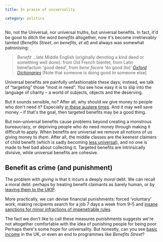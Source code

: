 ```yaml
---
title: In praise of universality

category: politics
---
```


No, not _the_ Universal, nor universal truths, but universal benefits. In fact, it'd be good to ditch the word <i>benefits</i> altogether, now it's become irretrievably tainted (<cite>Benefits Street</cite>, <i>on benefits</i>, <i>et al</i>) and always was somewhat patronising:

> <i>Benefit</i> &hellip;late Middle English (originally denoting a kind deed or something well done): from Old French bienfet, from Latin benefactum 'good deed', from <i>bene facere</i> &#8216;do good (to)&#8217; <cite><a href="http://www.oxforddictionaries.com/definition/english/benefit">Oxford Dictionaries</a></cite> [Note that someone is doing good *to* someone else]

Universal benefits are painfully unfashionable these days; instead, we talk of &#8220;targeting&#8221; those &#8220;most in need&#8221;. You see how easy it is to slip into the language of charity &#8211; a world of subjects, objects and the deserving.

But it sounds sensible, no? After all, why should *we* give money *to* people who don't need it? Especially <a href="/2014/09/logic-of-austerity/">in these austere times</a>. And it may well save money &#8211; if that's the goal, then targeted benefits may be a good thing.

But non&#8211;universal benefits cause problems beyond creating a monstrous bureaucracy, or depriving people who do need money through making it difficult to apply. When benefits are universal we remove all notions of *us* giving money to *them*. After all, the middle classes are the keenest claimers of child benefit (which is sadly becoming <a href="http://www.oxforddictionaries.com/definition/english/benefit">less universal</a>), and no one is made to feel bad about collecting it. Targeted benefits are intrinsically divisive, while universal benefits are cohesive.

## Benefit as crime (and punishment)

The problem with *giving* is that it incurs a deeply *moral* debt. We can recall a moral debt: perhaps by treating benefit claimants as barely human, or by <a href="/2014/09/matthew-parris-honest/">leaving them to the UKIP</a>.

More practically, we can devise financial punishments: forced &#8216;voluntary&#8217; work, making recipients search for a job 7 days a week from 9&#8211;5 and <a href="http://stupidsanctions.tumblr.com/">insane sanctions for minor infractions of impenetrable rules</a>.

The fact we don't like to call these measures punishments suggests we're not altogether comfortable with the idea of punishing people for being poor. Perhaps there's some hope for universality. But honestly, can you see <a href="/2013/09/basic-income/">basic income</a> in the UK, or even an end to programmes like <cite>Benefits Street</cite>?
